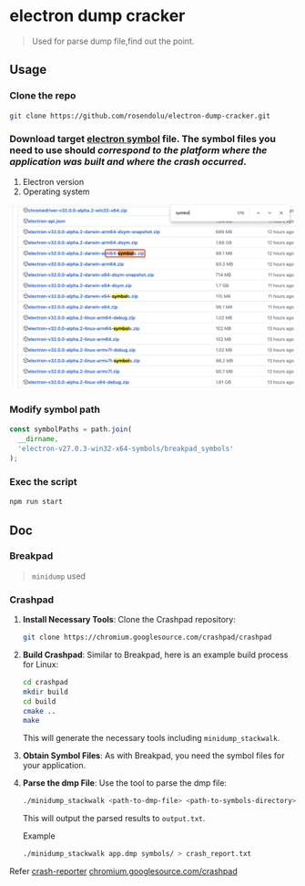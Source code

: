 # electron dump cracker

> Used for parse dump file,find out the point.

## Usage

### Clone the repo

```sh
git clone https://github.com/rosendolu/electron-dump-cracker.git
```

### Download target [electron symbol](https://github.com/electron/electron/releases) file. The symbol files you need to use should **_correspond to the platform where the application was built and where the crash occurred_**.

1.  Electron version
2.  Operating system

![alt text](image.png)

### Modify symbol path

```javascript
const symbolPaths = path.join(
  __dirname,
  'electron-v27.0.3-win32-x64-symbols/breakpad_symbols'
);
```

### Exec the script

```javascript
npm run start
```

## Doc

### Breakpad

> `minidump` used

### Crashpad

1. **Install Necessary Tools**:
   Clone the Crashpad repository:

   ```bash
   git clone https://chromium.googlesource.com/crashpad/crashpad
   ```

2. **Build Crashpad**:
   Similar to Breakpad, here is an example build process for Linux:

   ```bash
   cd crashpad
   mkdir build
   cd build
   cmake ..
   make
   ```

   This will generate the necessary tools including `minidump_stackwalk`.

3. **Obtain Symbol Files**:
   As with Breakpad, you need the symbol files for your application.

4. **Parse the dmp File**:
   Use the tool to parse the dmp file:

   ```bash
   ./minidump_stackwalk <path-to-dmp-file> <path-to-symbols-directory> > output.txt
   ```

   This will output the parsed results to `output.txt`.

   Example

   ```bash
   ./minidump_stackwalk app.dmp symbols/ > crash_report.txt
   ```

Refer
[crash-reporter](https://www.electronjs.org/docs/latest/api/crash-reporter#crashreporteraddextraparameterkey-value)
[chromium.googlesource.com/crashpad](https://chromium.googlesource.com/crashpad/crashpad/+/refs/heads/main/README.md)
